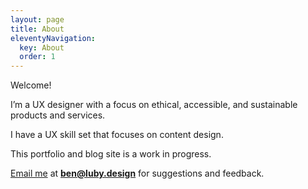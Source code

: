 ```yaml
---
layout: page
title: About
eleventyNavigation:
  key: About
  order: 1
---
```


Welcome! 

I’m a UX designer with a focus on ethical, accessible, and sustainable products and services.

I have a UX skill set that focuses on content design. 

This portfolio and blog site is a work in progress.
 
[Email me](mailto:ben@luby.design) at <strong>ben@luby.design</strong> for suggestions and feedback.
